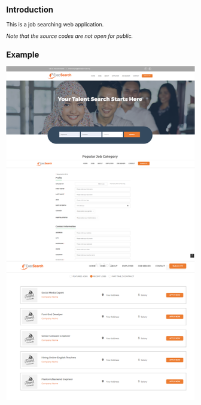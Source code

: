 ## Introduction
This is a job searching web application.

*Note that the source codes are not open for public.*

## Example
![Execsearch Example 1](/execsearch/execsearch1.png)
![Execsearch Example 2](/execsearch/execsearch2.png)
![Execsearch Example 2](/execsearch/execsearch3.png)
